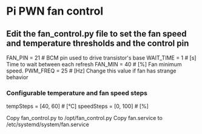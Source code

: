# Pi PWN fan control
## Edit the fan_control.py file to set the fan speed and temperature thresholds and the control pin


FAN_PIN = 21            # BCM pin used to drive transistor's base
WAIT_TIME = 1           # [s] Time to wait between each refresh
FAN_MIN = 40            # [%] Fan minimum speed.
PWM_FREQ = 25           # [Hz] Change this value if fan has strange behavior

### Configurable temperature and fan speed steps
tempSteps = [40, 60]    # [°C]
speedSteps = [0, 100]   # [%]

Copy fan_control.py to /opt/fan_control.py
Copy fan.service to /etc/systemd/system/fan.service